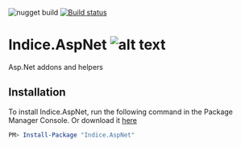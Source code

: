 ![nugget build](https://github.com/indice-co/Indice.AspNet/actions/workflows/publish_to_nuget.yml/badge.svg)
[![Build status](https://ci.appveyor.com/api/projects/status/xku1y5ndxccw3vs6?svg=true)](https://ci.appveyor.com/project/cleftheris/indice-aspnet)

# Indice.AspNet ![alt text](icon/icon-64.png "Indice logo")
Asp.Net addons and helpers

## Installation

To install Indice.AspNet, run the following command in the Package Manager Console. Or download it [here](https://www.nuget.org/packages/Indice.AspNet/)

```powershell
PM> Install-Package "Indice.AspNet"
```
